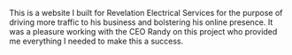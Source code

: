 This is a website I built for Revelation Electrical Services for the purpose of driving more traffic to his business and bolstering his online presence. It was a pleasure working with the CEO Randy on this project who provided me everything I needed to make this a success.